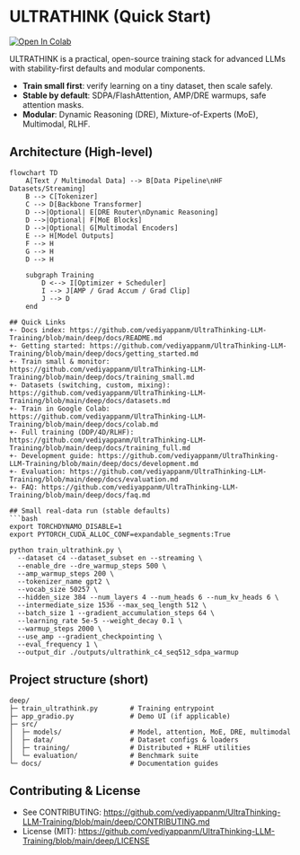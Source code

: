 # ULTRATHINK (Quick Start)

[![Open In Colab](https://colab.research.google.com/assets/colab-badge.svg)](https://colab.research.google.com/github/vediyappanm/UltraThinking-LLM-Training/blob/main/deep/docs/colab.ipynb)

ULTRATHINK is a practical, open-source training stack for advanced LLMs with stability-first defaults and modular components.

- **Train small first**: verify learning on a tiny dataset, then scale safely.
- **Stable by default**: SDPA/FlashAttention, AMP/DRE warmups, safe attention masks.
- **Modular**: Dynamic Reasoning (DRE), Mixture-of-Experts (MoE), Multimodal, RLHF.

## Architecture (High-level)

```mermaid
flowchart TD
    A[Text / Multimodal Data] --> B[Data Pipeline\nHF Datasets/Streaming]
    B --> C[Tokenizer]
    C --> D[Backbone Transformer]
    D -->|Optional| E[DRE Router\nDynamic Reasoning]
    D -->|Optional| F[MoE Blocks]
    D -->|Optional| G[Multimodal Encoders]
    E --> H[Model Outputs]
    F --> H
    G --> H
    D --> H

    subgraph Training
        D <--> I[Optimizer + Scheduler]
        I --> J[AMP / Grad Accum / Grad Clip]
        J --> D
    end

## Quick Links
+- Docs index: https://github.com/vediyappanm/UltraThinking-LLM-Training/blob/main/deep/docs/README.md
+- Getting started: https://github.com/vediyappanm/UltraThinking-LLM-Training/blob/main/deep/docs/getting_started.md
+- Train small & monitor: https://github.com/vediyappanm/UltraThinking-LLM-Training/blob/main/deep/docs/training_small.md
+- Datasets (switching, custom, mixing): https://github.com/vediyappanm/UltraThinking-LLM-Training/blob/main/deep/docs/datasets.md
+- Train in Google Colab: https://github.com/vediyappanm/UltraThinking-LLM-Training/blob/main/deep/docs/colab.md
+- Full training (DDP/4D/RLHF): https://github.com/vediyappanm/UltraThinking-LLM-Training/blob/main/deep/docs/training_full.md
+- Development guide: https://github.com/vediyappanm/UltraThinking-LLM-Training/blob/main/deep/docs/development.md
+- Evaluation: https://github.com/vediyappanm/UltraThinking-LLM-Training/blob/main/deep/docs/evaluation.md
+- FAQ: https://github.com/vediyappanm/UltraThinking-LLM-Training/blob/main/deep/docs/faq.md

## Small real-data run (stable defaults)
```bash
export TORCHDYNAMO_DISABLE=1
export PYTORCH_CUDA_ALLOC_CONF=expandable_segments:True

python train_ultrathink.py \
  --dataset c4 --dataset_subset en --streaming \
  --enable_dre --dre_warmup_steps 500 \
  --amp_warmup_steps 200 \
  --tokenizer_name gpt2 \
  --vocab_size 50257 \
  --hidden_size 384 --num_layers 4 --num_heads 6 --num_kv_heads 6 \
  --intermediate_size 1536 --max_seq_length 512 \
  --batch_size 1 --gradient_accumulation_steps 64 \
  --learning_rate 5e-5 --weight_decay 0.1 \
  --warmup_steps 2000 \
  --use_amp --gradient_checkpointing \
  --eval_frequency 1 \
  --output_dir ./outputs/ultrathink_c4_seq512_sdpa_warmup
```

## Project structure (short)
```
deep/
├─ train_ultrathink.py        # Training entrypoint
├─ app_gradio.py              # Demo UI (if applicable)
├─ src/
│  ├─ models/                 # Model, attention, MoE, DRE, multimodal
│  ├─ data/                   # Dataset configs & loaders
│  ├─ training/               # Distributed + RLHF utilities
│  └─ evaluation/             # Benchmark suite
└─ docs/                      # Documentation guides
```

## Contributing & License
- See CONTRIBUTING: https://github.com/vediyappanm/UltraThinking-LLM-Training/blob/main/deep/CONTRIBUTING.md
- License (MIT): https://github.com/vediyappanm/UltraThinking-LLM-Training/blob/main/deep/LICENSE

